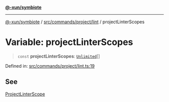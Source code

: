 [**@-xun/symbiote**](../../../../../README.md)

***

[@-xun/symbiote](../../../../../README.md) / [src/commands/project/lint](../README.md) / projectLinterScopes

# Variable: projectLinterScopes

> `const` **projectLinterScopes**: [`Unlimited`](../../../../configure/enumerations/UnlimitedGlobalScope.md#unlimited)[]

Defined in: [src/commands/project/lint.ts:19](https://github.com/Xunnamius/symbiote/blob/51eddb5973356cb1aa2a534c04d214fae24d5526/src/commands/project/lint.ts#L19)

## See

[ProjectLinterScope](../../../../configure/enumerations/UnlimitedGlobalScope.md)
